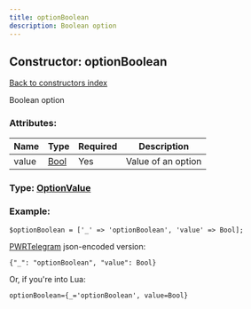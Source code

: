 ```yaml
---
title: optionBoolean
description: Boolean option
---
```

## Constructor: optionBoolean  
[Back to constructors index](index.md)



Boolean option

### Attributes:

| Name     |    Type       | Required | Description |
|----------|---------------|----------|-------------|
|value|[Bool](../types/Bool.md) | Yes|Value of an option|



### Type: [OptionValue](../types/OptionValue.md)


### Example:

```
$optionBoolean = ['_' => 'optionBoolean', 'value' => Bool];
```  

[PWRTelegram](https://pwrtelegram.xyz) json-encoded version:

```
{"_": "optionBoolean", "value": Bool}
```


Or, if you're into Lua:  


```
optionBoolean={_='optionBoolean', value=Bool}

```


